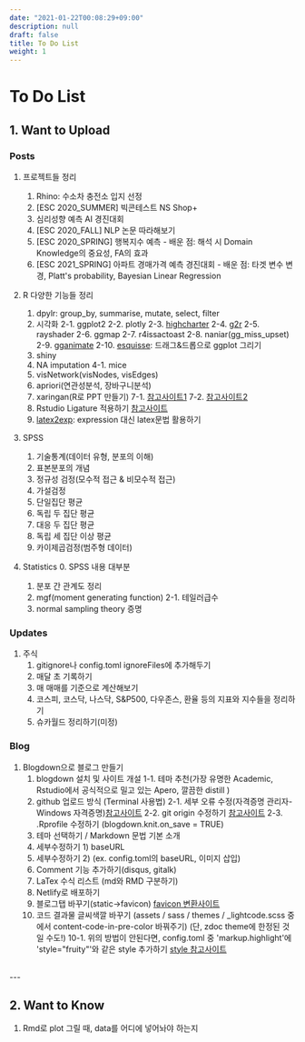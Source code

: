 ```yaml
---
date: "2021-01-22T00:08:29+09:00"
description: null
draft: false
title: To Do List
weight: 1
---
```


# To Do List

## 1. Want to Upload 
### Posts
1. 프로젝트들 정리
    1. Rhino: 수소차 충전소 입지 선정
    2. [ESC 2020_SUMMER] 빅콘테스트 NS Shop+
    3. 심리성향 예측 AI 경진대회
    4. [ESC 2020_FALL] NLP 논문 따라해보기
    5. [ESC 2020_SPRING] 행복지수 예측
            - 배운 점: 해석 시 Domain Knowledge의 중요성, FA의 효과
    6. [ESC 2021_SPRING] 아파트 경매가격 예측 경진대회
            - 배운 점: 타겟 변수 변경, Platt's probability, Bayesian Linear Regression

2. R 다양한 기능들 정리
    1. dpylr: group_by, summarise, mutate, select, filter
    2. 시각화
    2-1. ggplot2
    2-2. plotly
    2-3. [highcharter](https://jkunst.com/highcharter/)
    2-4. [g2r](https://g2r.opifex.org/articles/get-started.html)
    2-5. rayshader
    2-6. ggmap
    2-7. r4issactoast
    2-8. naniar(gg_miss_upset)
    2-9. [gganimate](https://www.youtube.com/watch?v=SnCi0s0e4Io)
    2-10. [esquisse](https://www.youtube.com/watch?v=FWLxE-ARuO8): 드래그&드롭으로 ggplot 그리기
    3. shiny
    4. NA imputation
    4-1. mice
    5. visNetwork(visNodes, visEdges)
    6. apriori(연관성분석, 장바구니분석)
    7. xaringan(R로 PPT 만들기)
    7-1. [참고사이트1](https://yongfu.name/slides/xaringan)
    7-2. [참고사이트2](https://github.com/issactoast/uiowa-rworkshop)
    8. Rstudio Ligature 적용하기 [참고사이트](https://www.youtube.com/watch?v=Ey-OEPyn3Hc)
    9. [latex2exp](https://www.youtube.com/watch?v=Gs3OUF6E0JE&list=PLKtLBdGREmMl_feHpXU-xS6BBJDrEWNQh&index=5): expression 대신 latex문법 활용하기

3. SPSS
    1. 기술통계(데이터 유형, 분포의 이해)
    2. 표본분포의 개념
    3. 정규성 검정(모수적 접근 & 비모수적 접근)
    4. 가설검정
    5. 단일집단 평균
    6. 독립 두 집단 평균
    7. 대응 두 집단 평균
    8. 독립 세 집단 이상 평균
    9. 카이제곱검정(범주형 데이터)

4. Statistics
    0. SPSS 내용 대부분
    1. 분포 간 관계도 정리
    2. mgf(moment generating function)
    2-1. 테일러급수
    3. normal sampling theory 증명

### Updates 
1. 주식 
    1. gitignore나 config.toml ignoreFiles에 추가해두기
    2. 매달 초 기록하기
    3. 매 매매를 기준으로 계산해보기
    4. 코스피, 코스닥, 나스닥, S&P500, 다우존스, 환율 등의 지표와 지수들을 정리하기
    5. 슈카월드 정리하기(미정)

### Blog
1. Blogdown으로 블로그 만들기
    1. blogdown 설치 및 사이트 개설
    1-1. 테마 추천(가장 유명한 Academic, Rstudio에서 공식적으로 밀고 있는 Apero, 깔끔한 distill )
    2. github 업로드 방식 (Terminal 사용법)
    2-1. 세부 오류 수정(자격증명 관리자-Windows 자격증명)[참고사이트](https://recoveryman.tistory.com/392?category=635733) 
    2-2. git origin 수정하기 [참고사이트](https://stackoverflow.com/questions/39435240/rstudio-changing-origin-for-git-version-control-of-project)
    2-3. .Rprofile 수정하기 (blogdown.knit.on_save = TRUE)
    3. 테마 선택하기 / Markdown 문법 기본 소개
    4. 세부수정하기 1) baseURL
    5. 세부수정하기 2) (ex. config.toml의 baseURL, 이미지 삽입)
    6. Comment 기능 추가하기(disqus, gitalk)
    7. LaTex 수식 리스트 (md와 RMD 구분하기)
    8. Netlify로 배포하기
    9. 블로그탭 바꾸기(static->favicon) [favicon 변환사이트](https://www.favicon-generator.org/)
    10. 코드 결과물 글씨색깔 바꾸기 (assets / sass / themes / _lightcode.scss 중에서 content-code-in-pre-color 바꿔주기) (단, zdoc theme에 한정된 것일 수도!)
    10-1. 위의 방법이 안된다면, config.toml 중 'markup.highlight'에 'style="fruity"'와 같은 style 추가하기 [style 참고사이트](https://xyproto.github.io/splash/docs/all.html)
     
<br>
---

## 2. Want to Know
1. Rmd로 plot 그릴 때, data를 어디에 넣어놔야 하는지

<br>
<br>